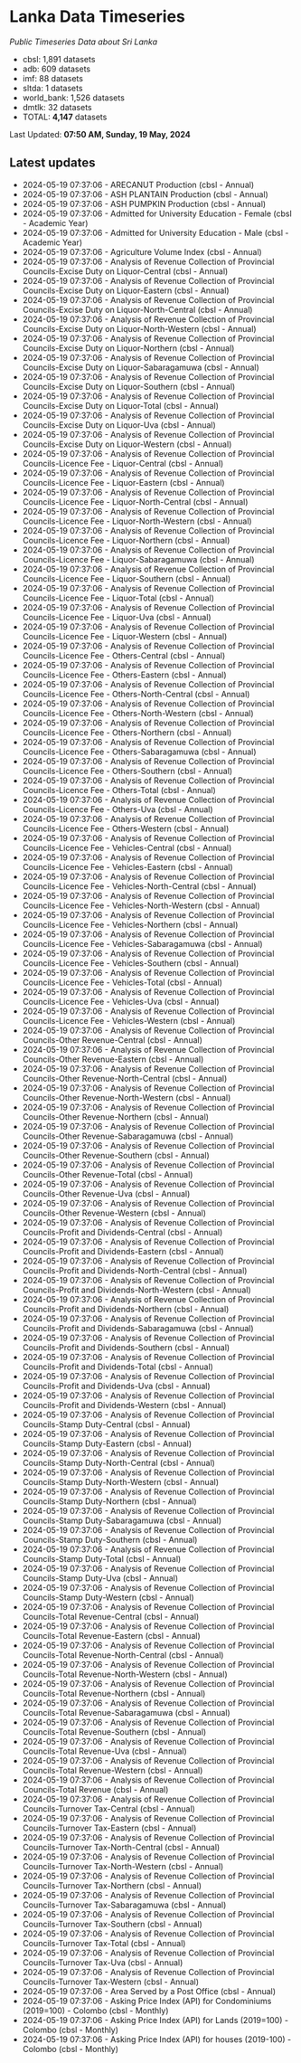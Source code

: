 # Lanka Data Timeseries
*Public Timeseries Data about Sri Lanka*

* cbsl: 1,891 datasets
* adb: 609 datasets
* imf: 88 datasets
* sltda: 1 datasets
* world_bank: 1,526 datasets
* dmtlk: 32 datasets
* TOTAL: **4,147** datasets

Last Updated: **07:50 AM, Sunday, 19 May, 2024**

## Latest updates

* 2024-05-19 07:37:06 - ARECANUT Production (cbsl - Annual)
* 2024-05-19 07:37:06 - ASH PLANTAIN Production (cbsl - Annual)
* 2024-05-19 07:37:06 - ASH PUMPKIN Production (cbsl - Annual)
* 2024-05-19 07:37:06 - Admitted for University Education - Female (cbsl - Academic Year)
* 2024-05-19 07:37:06 - Admitted for University Education - Male (cbsl - Academic Year)
* 2024-05-19 07:37:06 - Agriculture Volume Index (cbsl - Annual)
* 2024-05-19 07:37:06 - Analysis of Revenue Collection of Provincial Councils-Excise Duty on Liquor-Central (cbsl - Annual)
* 2024-05-19 07:37:06 - Analysis of Revenue Collection of Provincial Councils-Excise Duty on Liquor-Eastern (cbsl - Annual)
* 2024-05-19 07:37:06 - Analysis of Revenue Collection of Provincial Councils-Excise Duty on Liquor-North-Central (cbsl - Annual)
* 2024-05-19 07:37:06 - Analysis of Revenue Collection of Provincial Councils-Excise Duty on Liquor-North-Western (cbsl - Annual)
* 2024-05-19 07:37:06 - Analysis of Revenue Collection of Provincial Councils-Excise Duty on Liquor-Northern (cbsl - Annual)
* 2024-05-19 07:37:06 - Analysis of Revenue Collection of Provincial Councils-Excise Duty on Liquor-Sabaragamuwa (cbsl - Annual)
* 2024-05-19 07:37:06 - Analysis of Revenue Collection of Provincial Councils-Excise Duty on Liquor-Southern (cbsl - Annual)
* 2024-05-19 07:37:06 - Analysis of Revenue Collection of Provincial Councils-Excise Duty on Liquor-Total (cbsl - Annual)
* 2024-05-19 07:37:06 - Analysis of Revenue Collection of Provincial Councils-Excise Duty on Liquor-Uva (cbsl - Annual)
* 2024-05-19 07:37:06 - Analysis of Revenue Collection of Provincial Councils-Excise Duty on Liquor-Western (cbsl - Annual)
* 2024-05-19 07:37:06 - Analysis of Revenue Collection of Provincial Councils-Licence Fee - Liquor-Central (cbsl - Annual)
* 2024-05-19 07:37:06 - Analysis of Revenue Collection of Provincial Councils-Licence Fee - Liquor-Eastern (cbsl - Annual)
* 2024-05-19 07:37:06 - Analysis of Revenue Collection of Provincial Councils-Licence Fee - Liquor-North-Central (cbsl - Annual)
* 2024-05-19 07:37:06 - Analysis of Revenue Collection of Provincial Councils-Licence Fee - Liquor-North-Western (cbsl - Annual)
* 2024-05-19 07:37:06 - Analysis of Revenue Collection of Provincial Councils-Licence Fee - Liquor-Northern (cbsl - Annual)
* 2024-05-19 07:37:06 - Analysis of Revenue Collection of Provincial Councils-Licence Fee - Liquor-Sabaragamuwa (cbsl - Annual)
* 2024-05-19 07:37:06 - Analysis of Revenue Collection of Provincial Councils-Licence Fee - Liquor-Southern (cbsl - Annual)
* 2024-05-19 07:37:06 - Analysis of Revenue Collection of Provincial Councils-Licence Fee - Liquor-Total (cbsl - Annual)
* 2024-05-19 07:37:06 - Analysis of Revenue Collection of Provincial Councils-Licence Fee - Liquor-Uva (cbsl - Annual)
* 2024-05-19 07:37:06 - Analysis of Revenue Collection of Provincial Councils-Licence Fee - Liquor-Western (cbsl - Annual)
* 2024-05-19 07:37:06 - Analysis of Revenue Collection of Provincial Councils-Licence Fee - Others-Central (cbsl - Annual)
* 2024-05-19 07:37:06 - Analysis of Revenue Collection of Provincial Councils-Licence Fee - Others-Eastern (cbsl - Annual)
* 2024-05-19 07:37:06 - Analysis of Revenue Collection of Provincial Councils-Licence Fee - Others-North-Central (cbsl - Annual)
* 2024-05-19 07:37:06 - Analysis of Revenue Collection of Provincial Councils-Licence Fee - Others-North-Western (cbsl - Annual)
* 2024-05-19 07:37:06 - Analysis of Revenue Collection of Provincial Councils-Licence Fee - Others-Northern (cbsl - Annual)
* 2024-05-19 07:37:06 - Analysis of Revenue Collection of Provincial Councils-Licence Fee - Others-Sabaragamuwa (cbsl - Annual)
* 2024-05-19 07:37:06 - Analysis of Revenue Collection of Provincial Councils-Licence Fee - Others-Southern (cbsl - Annual)
* 2024-05-19 07:37:06 - Analysis of Revenue Collection of Provincial Councils-Licence Fee - Others-Total (cbsl - Annual)
* 2024-05-19 07:37:06 - Analysis of Revenue Collection of Provincial Councils-Licence Fee - Others-Uva (cbsl - Annual)
* 2024-05-19 07:37:06 - Analysis of Revenue Collection of Provincial Councils-Licence Fee - Others-Western (cbsl - Annual)
* 2024-05-19 07:37:06 - Analysis of Revenue Collection of Provincial Councils-Licence Fee - Vehicles-Central (cbsl - Annual)
* 2024-05-19 07:37:06 - Analysis of Revenue Collection of Provincial Councils-Licence Fee - Vehicles-Eastern (cbsl - Annual)
* 2024-05-19 07:37:06 - Analysis of Revenue Collection of Provincial Councils-Licence Fee - Vehicles-North-Central (cbsl - Annual)
* 2024-05-19 07:37:06 - Analysis of Revenue Collection of Provincial Councils-Licence Fee - Vehicles-North-Western (cbsl - Annual)
* 2024-05-19 07:37:06 - Analysis of Revenue Collection of Provincial Councils-Licence Fee - Vehicles-Northern (cbsl - Annual)
* 2024-05-19 07:37:06 - Analysis of Revenue Collection of Provincial Councils-Licence Fee - Vehicles-Sabaragamuwa (cbsl - Annual)
* 2024-05-19 07:37:06 - Analysis of Revenue Collection of Provincial Councils-Licence Fee - Vehicles-Southern (cbsl - Annual)
* 2024-05-19 07:37:06 - Analysis of Revenue Collection of Provincial Councils-Licence Fee - Vehicles-Total (cbsl - Annual)
* 2024-05-19 07:37:06 - Analysis of Revenue Collection of Provincial Councils-Licence Fee - Vehicles-Uva (cbsl - Annual)
* 2024-05-19 07:37:06 - Analysis of Revenue Collection of Provincial Councils-Licence Fee - Vehicles-Western (cbsl - Annual)
* 2024-05-19 07:37:06 - Analysis of Revenue Collection of Provincial Councils-Other Revenue-Central (cbsl - Annual)
* 2024-05-19 07:37:06 - Analysis of Revenue Collection of Provincial Councils-Other Revenue-Eastern (cbsl - Annual)
* 2024-05-19 07:37:06 - Analysis of Revenue Collection of Provincial Councils-Other Revenue-North-Central (cbsl - Annual)
* 2024-05-19 07:37:06 - Analysis of Revenue Collection of Provincial Councils-Other Revenue-North-Western (cbsl - Annual)
* 2024-05-19 07:37:06 - Analysis of Revenue Collection of Provincial Councils-Other Revenue-Northern (cbsl - Annual)
* 2024-05-19 07:37:06 - Analysis of Revenue Collection of Provincial Councils-Other Revenue-Sabaragamuwa (cbsl - Annual)
* 2024-05-19 07:37:06 - Analysis of Revenue Collection of Provincial Councils-Other Revenue-Southern (cbsl - Annual)
* 2024-05-19 07:37:06 - Analysis of Revenue Collection of Provincial Councils-Other Revenue-Total (cbsl - Annual)
* 2024-05-19 07:37:06 - Analysis of Revenue Collection of Provincial Councils-Other Revenue-Uva (cbsl - Annual)
* 2024-05-19 07:37:06 - Analysis of Revenue Collection of Provincial Councils-Other Revenue-Western (cbsl - Annual)
* 2024-05-19 07:37:06 - Analysis of Revenue Collection of Provincial Councils-Profit and Dividends-Central (cbsl - Annual)
* 2024-05-19 07:37:06 - Analysis of Revenue Collection of Provincial Councils-Profit and Dividends-Eastern (cbsl - Annual)
* 2024-05-19 07:37:06 - Analysis of Revenue Collection of Provincial Councils-Profit and Dividends-North-Central (cbsl - Annual)
* 2024-05-19 07:37:06 - Analysis of Revenue Collection of Provincial Councils-Profit and Dividends-North-Western (cbsl - Annual)
* 2024-05-19 07:37:06 - Analysis of Revenue Collection of Provincial Councils-Profit and Dividends-Northern (cbsl - Annual)
* 2024-05-19 07:37:06 - Analysis of Revenue Collection of Provincial Councils-Profit and Dividends-Sabaragamuwa (cbsl - Annual)
* 2024-05-19 07:37:06 - Analysis of Revenue Collection of Provincial Councils-Profit and Dividends-Southern (cbsl - Annual)
* 2024-05-19 07:37:06 - Analysis of Revenue Collection of Provincial Councils-Profit and Dividends-Total (cbsl - Annual)
* 2024-05-19 07:37:06 - Analysis of Revenue Collection of Provincial Councils-Profit and Dividends-Uva (cbsl - Annual)
* 2024-05-19 07:37:06 - Analysis of Revenue Collection of Provincial Councils-Profit and Dividends-Western (cbsl - Annual)
* 2024-05-19 07:37:06 - Analysis of Revenue Collection of Provincial Councils-Stamp Duty-Central (cbsl - Annual)
* 2024-05-19 07:37:06 - Analysis of Revenue Collection of Provincial Councils-Stamp Duty-Eastern (cbsl - Annual)
* 2024-05-19 07:37:06 - Analysis of Revenue Collection of Provincial Councils-Stamp Duty-North-Central (cbsl - Annual)
* 2024-05-19 07:37:06 - Analysis of Revenue Collection of Provincial Councils-Stamp Duty-North-Western (cbsl - Annual)
* 2024-05-19 07:37:06 - Analysis of Revenue Collection of Provincial Councils-Stamp Duty-Northern (cbsl - Annual)
* 2024-05-19 07:37:06 - Analysis of Revenue Collection of Provincial Councils-Stamp Duty-Sabaragamuwa (cbsl - Annual)
* 2024-05-19 07:37:06 - Analysis of Revenue Collection of Provincial Councils-Stamp Duty-Southern (cbsl - Annual)
* 2024-05-19 07:37:06 - Analysis of Revenue Collection of Provincial Councils-Stamp Duty-Total (cbsl - Annual)
* 2024-05-19 07:37:06 - Analysis of Revenue Collection of Provincial Councils-Stamp Duty-Uva (cbsl - Annual)
* 2024-05-19 07:37:06 - Analysis of Revenue Collection of Provincial Councils-Stamp Duty-Western (cbsl - Annual)
* 2024-05-19 07:37:06 - Analysis of Revenue Collection of Provincial Councils-Total Revenue-Central (cbsl - Annual)
* 2024-05-19 07:37:06 - Analysis of Revenue Collection of Provincial Councils-Total Revenue-Eastern (cbsl - Annual)
* 2024-05-19 07:37:06 - Analysis of Revenue Collection of Provincial Councils-Total Revenue-North-Central (cbsl - Annual)
* 2024-05-19 07:37:06 - Analysis of Revenue Collection of Provincial Councils-Total Revenue-North-Western (cbsl - Annual)
* 2024-05-19 07:37:06 - Analysis of Revenue Collection of Provincial Councils-Total Revenue-Northern (cbsl - Annual)
* 2024-05-19 07:37:06 - Analysis of Revenue Collection of Provincial Councils-Total Revenue-Sabaragamuwa (cbsl - Annual)
* 2024-05-19 07:37:06 - Analysis of Revenue Collection of Provincial Councils-Total Revenue-Southern (cbsl - Annual)
* 2024-05-19 07:37:06 - Analysis of Revenue Collection of Provincial Councils-Total Revenue-Uva (cbsl - Annual)
* 2024-05-19 07:37:06 - Analysis of Revenue Collection of Provincial Councils-Total Revenue-Western (cbsl - Annual)
* 2024-05-19 07:37:06 - Analysis of Revenue Collection of Provincial Councils-Total Revenue (cbsl - Annual)
* 2024-05-19 07:37:06 - Analysis of Revenue Collection of Provincial Councils-Turnover Tax-Central (cbsl - Annual)
* 2024-05-19 07:37:06 - Analysis of Revenue Collection of Provincial Councils-Turnover Tax-Eastern (cbsl - Annual)
* 2024-05-19 07:37:06 - Analysis of Revenue Collection of Provincial Councils-Turnover Tax-North-Central (cbsl - Annual)
* 2024-05-19 07:37:06 - Analysis of Revenue Collection of Provincial Councils-Turnover Tax-North-Western (cbsl - Annual)
* 2024-05-19 07:37:06 - Analysis of Revenue Collection of Provincial Councils-Turnover Tax-Northern (cbsl - Annual)
* 2024-05-19 07:37:06 - Analysis of Revenue Collection of Provincial Councils-Turnover Tax-Sabaragamuwa (cbsl - Annual)
* 2024-05-19 07:37:06 - Analysis of Revenue Collection of Provincial Councils-Turnover Tax-Southern (cbsl - Annual)
* 2024-05-19 07:37:06 - Analysis of Revenue Collection of Provincial Councils-Turnover Tax-Total (cbsl - Annual)
* 2024-05-19 07:37:06 - Analysis of Revenue Collection of Provincial Councils-Turnover Tax-Uva (cbsl - Annual)
* 2024-05-19 07:37:06 - Analysis of Revenue Collection of Provincial Councils-Turnover Tax-Western (cbsl - Annual)
* 2024-05-19 07:37:06 - Area Served by a Post Office (cbsl - Annual)
* 2024-05-19 07:37:06 - Asking Price Index (API) for Condominiums (2019=100) - Colombo (cbsl - Monthly)
* 2024-05-19 07:37:06 - Asking Price Index (API) for Lands (2019=100) - Colombo (cbsl - Monthly)
* 2024-05-19 07:37:06 - Asking Price Index (API) for houses (2019-100) - Colombo (cbsl - Monthly)
